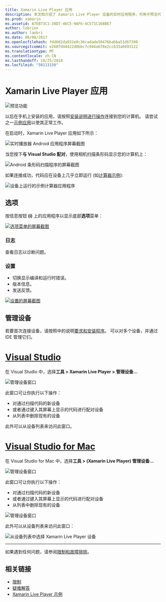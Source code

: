 ```yaml
---
title: Xamarin Live Player 应用
description: 本文档介绍了 Xamarin Live Player 设备的实时应用程序，可用于预览代码更改。 它讨论了安装程序、 示例、 日志、 设置、 管理设备和的详细信息。
ms.prod: xamarin
ms.assetid: A7EB73C1-38D7-46C5-9AF6-4C571C168BE7
author: lobrien
ms.author: laobri
ms.date: 08/08/2017
ms.openlocfilehash: fdd602da932e0c36cadade50476babba51d67398
ms.sourcegitcommit: e268fd44422d0bbc7c944a678e2cc633a0493122
ms.translationtype: MT
ms.contentlocale: zh-CN
ms.lasthandoff: 10/25/2018
ms.locfileid: "50113150"
---
```

# <a name="xamarin-live-player-app"></a>Xamarin Live Player 应用

![预览功能](~/media/shared/preview.png)

以后在手机上安装的应用，请按照[安装说明进行操作](~/tools/live-player/install.md)连接到您的计算机。 请尝试之一[示例应用](~/tools/live-player/samples.md)以使其正常工作。

在启动时，Xamarin Live Player 应用如下所示：

![实时播放器 Android 应用程序屏幕截图](player-images/app-android-sml.png)

当您按下**与 Visual Studio 配对**，使用相机扫描条形码显示您的计算机上：

![Android 条形码扫描程序的屏幕截图](player-images/scan-android-sml.png)

如果连接成功，代码应在设备上几乎立即运行 (如[计算器示例](https://developer.xamarin.com/samples/mobile/LivePlayer/BasicCalculator)):

![设备上运行的示例计算器应用程序](player-images/basic-calculator-sml.png)

## <a name="options"></a>选项

按信息按钮 **(i)** 上的应用程序以显示底部**选项**菜单：

[![选项菜单的屏幕截图](player-images/options-sml.png)](player-images/options.png#lightbox)

### <a name="logs"></a>日志

查看日志以诊断问题。

### <a name="settings"></a>设置

- 切换显示编译和运行时错误。
- 版本信息。
- 发送反馈。

[![设置的屏幕截图](player-images/settings-sml.png)](player-images/settings.png#lightbox)

## <a name="managing-devices"></a>管理设备

若要首次连接设备，请按照中的说明[要求和安装程序](~/tools/live-player/install.md)。 可以对多个设备，并通过 IDE 管理它们。

# <a name="visual-studiotabwindows"></a>[Visual Studio](#tab/windows)

在 Visual Studio 中，选择**工具 > Xamarin Live Player > 管理设备...**

![管理设备窗口](player-images/manage-tools-menu-vs.png)

此窗口可让你执行以下操作：

- 对通过扫描代码的新设备
- 或者通过键入其屏幕上显示的代码进行配对设备
- 从列表中删除现有的设备

此外可以从设备列表来访问此窗口。

# <a name="visual-studio-for-mactabmacos"></a>[Visual Studio for Mac](#tab/macos)

在 Visual Studio for Mac 中，选择**工具 > (Xamarin Live Player) 管理设备...**

![管理设备窗口](player-images/manage-tools-menu.png)

此窗口可让你执行以下操作：

- 对通过扫描代码的新设备
- 或者通过键入其屏幕上显示的代码进行配对设备
- 从列表中删除现有的设备

![管理设备窗口](player-images/manage.png)

此外可以从设备列表来访问此窗口：

![从设备列表中选择 Xamarin Live Player 设备](player-images/manage-device-menu.png)

-----

如果遇到任何问题，请参阅[限制和故障排除](~/tools/live-player/troubleshooting.md)。

## <a name="related-links"></a>相关链接

- [限制](~/tools/live-player/limitations.md)
- [疑难解答](~/tools/live-player/troubleshooting.md)
- [Xamarin Live Player 示例](samples.md)
